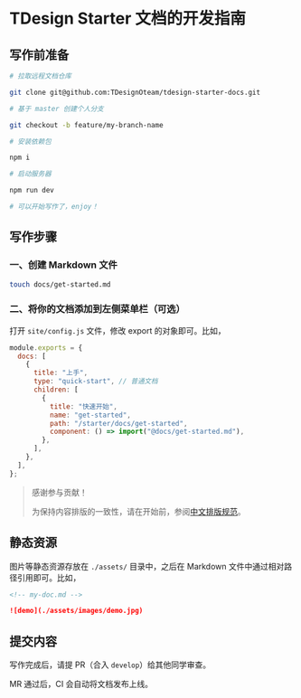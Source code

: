 # TDesign Starter 文档的开发指南

## 写作前准备

```sh
# 拉取远程文档仓库

git clone git@github.com:TDesignOteam/tdesign-starter-docs.git

# 基于 master 创建个人分支

git checkout -b feature/my-branch-name

# 安装依赖包

npm i

# 启动服务器

npm run dev

# 可以开始写作了，enjoy！
```

## 写作步骤

### 一、创建 Markdown 文件

```sh
touch docs/get-started.md
```

### 二、将你的文档添加到左侧菜单栏（可选）

打开 `site/config.js` 文件，修改 export 的对象即可。比如，

```js
module.exports = {
  docs: [
    {
      title: "上手",
      type: "quick-start", // 普通文档
      children: [
        {
          title: "快速开始",
          name: "get-started",
          path: "/starter/docs/get-started",
          component: () => import("@docs/get-started.md"),
        },
      ],
    },
  ],
};
```

> 感谢参与贡献！
>
> 为保持内容排版的一致性，请在开始前，参阅[中文排版规范](https://github.com/sparanoid/chinese-copywriting-guidelines)。

## 静态资源

图片等静态资源存放在 `./assets/` 目录中，之后在 Markdown 文件中通过相对路径引用即可。比如，

```md
<!-- my-doc.md -->

![demo](./assets/images/demo.jpg)
```

## 提交内容

写作完成后，请提 PR（合入 `develop`）给其他同学审查。

MR 通过后，CI 会自动将文档发布上线。
